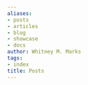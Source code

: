 ```yaml
---
aliases:
- posts
- articles
- blog
- showcase
- docs
author: Whitney M. Marks
tags:
- index
title: Posts
---
```




